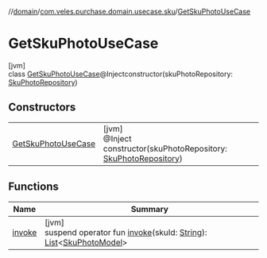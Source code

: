 //[domain](../../../index.md)/[com.veles.purchase.domain.usecase.sku](../index.md)/[GetSkuPhotoUseCase](index.md)

# GetSkuPhotoUseCase

[jvm]\
class [GetSkuPhotoUseCase](index.md)@Injectconstructor(skuPhotoRepository: [SkuPhotoRepository](../../com.veles.purchase.domain.repository.sku/-sku-photo-repository/index.md))

## Constructors

| | |
|---|---|
| [GetSkuPhotoUseCase](-get-sku-photo-use-case.md) | [jvm]<br>@Inject<br>constructor(skuPhotoRepository: [SkuPhotoRepository](../../com.veles.purchase.domain.repository.sku/-sku-photo-repository/index.md)) |

## Functions

| Name | Summary |
|---|---|
| [invoke](invoke.md) | [jvm]<br>suspend operator fun [invoke](invoke.md)(skuId: [String](https://kotlinlang.org/api/latest/jvm/stdlib/kotlin/-string/index.html)): [List](https://kotlinlang.org/api/latest/jvm/stdlib/kotlin.collections/-list/index.html)&lt;[SkuPhotoModel](../../com.veles.purchase.domain.model/-sku-photo-model/index.md)&gt; |
